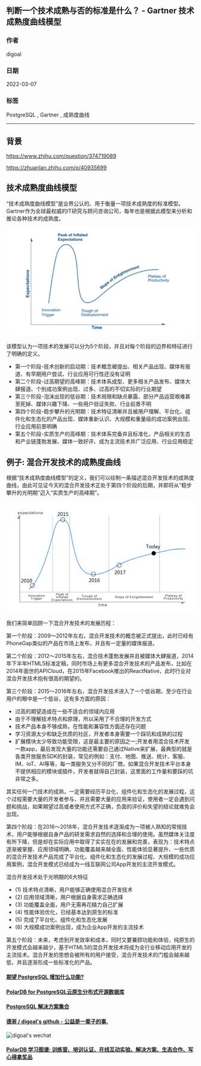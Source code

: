 ## 判断一个技术成熟与否的标准是什么？ - Gartner 技术成熟度曲线模型   
                           
### 作者                                
digoal                                                    
                                                    
### 日期                                                    
2022-03-07                                                   
                                                    
### 标签                                                 
PostgreSQL , Gartner , 成熟度曲线                      
                                                  
----                                                  
                                                  
## 背景    
https://www.zhihu.com/question/374719089  
  
https://zhuanlan.zhihu.com/p/40935699  
  
## 技术成熟度曲线模型  
“技术成熟度曲线模型”是业界公认的、用于衡量一项技术成熟度的标准模型。Gartner作为全球最权威的IT研究与顾问咨询公司，每年也是根据此模型来分析和推论各种技术的成熟度。  
  
![pic](20220307_01_pic_001.png)  
  
该模型认为一项技术的发展可以分为5个阶段，并且对每个阶段的边界和特征进行了明确的定义。  
  
- 第一个阶段-技术创新的启动期：技术概念被提出、相关产品出现、媒体有报道、有早期用户尝试、行业应用可行性还没有证明  
- 第二个阶段-过高期望的高峰期：技术体系成型、更多相关产品发布、媒体大肆报道、个别成功案例出现、过多、过高的不切实际的行业期望  
- 第三个阶段-泡沫出现的低谷期：技术局限和缺点暴露、部分产品运营艰难甚至死掉、媒体兴趣下降、一些用户验证失败、行业前景不明  
- 第四个阶段-稳步攀升的光明期：技术特征清晰并且被用户理解、平台化、组件化和生态化的产品出现、媒体重新认识、大规模和重量级的成功案例出现、行业应用前景明确  
- 第五个阶段-实质生产的高峰期：技术体系完备并且标准化，产品相关的生态和产业链蓬勃发展、媒体一致好评、成为主流技术并广泛应用、行业应用稳定  
  
## 例子: 混合开发技术的成熟度曲线  
根据“技术成熟度曲线模型”的定义，我们可以绘制一条描述混合开发技术的成熟度曲线，由此可见证今天的混合开发技术正处于第四个阶段的后期，并即将从“稳步攀升的光明期”迈入“实质生产的高峰期”。  
  
![pic](20220307_01_pic_002.png)  
  
我们来简单回顾一下混合开发技术的发展历程：  
  
第一个阶段：2009～2012年左右，混合开发技术的概念被正式提出，此时已经有PhoneGap类似的产品在市场上发布，并且有一定量的媒体报道。  
  
第二个阶段：2012～2015年左右，混合技术蓬勃发展并且被媒体大肆报道，2014年下半年HTML5标准定稿，同时市场上有更多混合开发技术的产品发布，比如在2014年面世的APICloud，在2015年Facebook推出的ReactNative，此时行业对混合开发技术抱有很高的期望的。  
  
第三个阶段：2015～2016年左右，混合开发技术进入了一个低谷期，至少在行业用户的眼中是一个低谷，这有多方面的原因：  
  
- 过高的期望造成在一些不适合的领域内应用  
- 由于不理解技术特点和原理，所以采用了不合理的开发方式  
- 技术产品本身不够成熟，在性能和兼容性方面还存在问题  
- 学习资源太少和缺乏优质的社区，开发者本身需要一个踩坑和成熟的过程  
- 扩展模块太少导致功能受限，这是最主要的原因之一;开发者用混合技术开发一款app，最后发现大量的功能还需要自己通过Native来扩展，最典型的就是各类开放服务SDK的封装，常见的例如：支付、地图、推送、统计、客服、IM、IoT、AI等等，每一类服务又分不同的厂商，如果混合开发技术平台本身不提供相应的模块或插件，开发者就得自己封装，这里面的工作量和要踩的坑非常之多。  
  
其实任何一门技术的成熟，一定需要经历平台化、组件化和生态化的发展过程，这个过程需要大量的开发者参与，并且需要大量的应用来验证，使用者一定会遇到问题和挑战，如果期望过高或者使用方式不正确，负面的评价和失望的结论就难免会出现。  
  
第四个阶段：在2016～2018年，混合开发技术逐渐成为一项被人熟知的常规技术，用户能够根据自身产品的研发需求自然的选择和合理的使用。虽然媒体关注度有所下降，但是却在实际应用中取得了实实在在的发展和完善，表现为：技术特点逐渐被掌握、应用领域明确、功能覆盖越来越全面、性能体验显著提升、一些优质的混合开发技术产品完成了平台化、组件化和生态化的发展过程、大规模的成功应用案例，混合开发模式已经成为一线互联网公司App开发的主流开发模式。  
  
混合开发技术处于光明期的6大特征  
- (1) 技术特点清晰，用户能够正确使用混合开发技术  
- (2) 应用领域清晰，用户根据自身需求正确选择  
- (3) 功能覆盖全面，用户无需再花精力自己扩展  
- (4) 性能体验优化，已经基本达到原生的标准  
- (5) 完成了平台化、组件化和生态化发展  
- (6) 大规模成功案例出现，成为企业App开发的主流技术  
  
第五个阶段：未来，考虑到开发效率和成本，同时又要兼顾功能和体验，纯原生的开发模式会越来越少，基于HTML5的混合开发技术将成为全行业移动应用开发的主流技术。混合开发的思想会被所有的用户接受，混合开发技术的门槛会越来越低，并且逐渐形成一些标准化的产品。  
  
  
#### [期望 PostgreSQL 增加什么功能?](https://github.com/digoal/blog/issues/76 "269ac3d1c492e938c0191101c7238216")
  
  
#### [PolarDB for PostgreSQL云原生分布式开源数据库](https://github.com/ApsaraDB/PolarDB-for-PostgreSQL "57258f76c37864c6e6d23383d05714ea")
  
  
#### [PostgreSQL 解决方案集合](https://yq.aliyun.com/topic/118 "40cff096e9ed7122c512b35d8561d9c8")
  
  
#### [德哥 / digoal's github - 公益是一辈子的事.](https://github.com/digoal/blog/blob/master/README.md "22709685feb7cab07d30f30387f0a9ae")
  
  
![digoal's wechat](../pic/digoal_weixin.jpg "f7ad92eeba24523fd47a6e1a0e691b59")
  
  
#### [PolarDB 学习图谱: 训练营、培训认证、在线互动实验、解决方案、生态合作、写心得拿奖品](https://www.aliyun.com/database/openpolardb/activity "8642f60e04ed0c814bf9cb9677976bd4")
  
